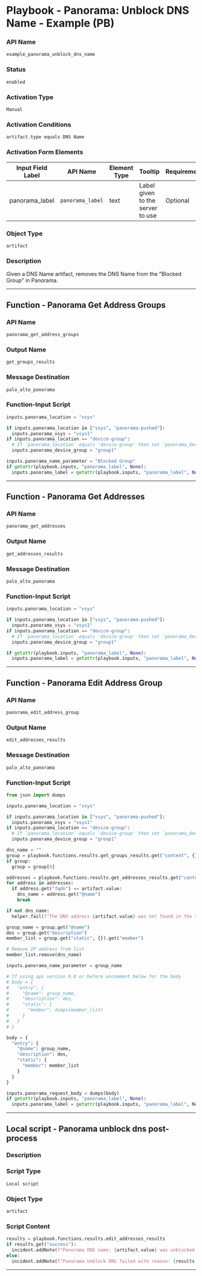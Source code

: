 <!--
    DO NOT MANUALLY EDIT THIS FILE
    THIS FILE IS AUTOMATICALLY GENERATED WITH resilient-sdk codegen
    Generated with resilient-sdk v51.0.1.0.695
-->

# Playbook - Panorama: Unblock DNS Name - Example (PB)

### API Name
`example_panorama_unblock_dns_name`

### Status
`enabled`

### Activation Type
`Manual`

### Activation Conditions
`artifact.type equals DNS Name`

### Activation Form Elements
| Input Field Label | API Name | Element Type | Tooltip | Requirement |
| ----------------- | -------- | ------------ | ------- | ----------- |
| panorama_label | `panorama_label` | text | Label given to the server to use | Optional |

### Object Type
`artifact`

### Description
Given a DNS Name artifact, removes the DNS Name from the "Blocked Group" in Panorama.


---
## Function - Panorama Get Address Groups

### API Name
`panorama_get_address_groups`

### Output Name
`get_groups_results`

### Message Destination
`palo_alto_panorama`

### Function-Input Script
```python
inputs.panorama_location = "vsys"

if inputs.panorama_location in ["vsys", "panorama-pushed"]:
  inputs.panorama_vsys = "vsys1"
if inputs.panorama_location == "device-group":
  # If `panorama_location` equals 'device-group' then set `panorama_device_group`
  inputs.panorama_device_group = "group1"

inputs.panorama_name_parameter = "Blocked Group"
if getattr(playbook.inputs, "panorama_label", None):
  inputs.panorama_label = getattr(playbook.inputs, "panorama_label", None)
```

---
## Function - Panorama Get Addresses

### API Name
`panorama_get_addresses`

### Output Name
`get_addresses_results`

### Message Destination
`palo_alto_panorama`

### Function-Input Script
```python
inputs.panorama_location = "vsys"

if inputs.panorama_location in ["vsys", "panorama-pushed"]:
  inputs.panorama_vsys = "vsys1"
if inputs.panorama_location == "device-group":
  # If `panorama_location` equals 'device-group' then set `panorama_device_group`
  inputs.panorama_device_group = "group1"

if getattr(playbook.inputs, "panorama_label", None):
  inputs.panorama_label = getattr(playbook.inputs, "panorama_label", None)
```

---
## Function - Panorama Edit Address Group

### API Name
`panorama_edit_address_group`

### Output Name
`edit_addresses_results`

### Message Destination
`palo_alto_panorama`

### Function-Input Script
```python
from json import dumps

inputs.panorama_location = "vsys"

if inputs.panorama_location in ["vsys", "panorama-pushed"]:
  inputs.panorama_vsys = "vsys1"
if inputs.panorama_location == "device-group":
  # If `panorama_location` equals 'device-group' then set `panorama_device_group`
  inputs.panorama_device_group = "group1"

dns_name = ""
group = playbook.functions.results.get_groups_results.get("content", {}).get("result", {}).get("entry", [])
if group:
  group = group[0]

addresses = playbook.functions.results.get_addresses_results.get("content", {}).get("result", {}).get("entry", [])
for address in addresses:
  if address.get("fqdn") == artifact.value:
    dns_name = address.get("@name")
    break

if not dns_name:
  helper.fail(f"The DNS address {artifact.value} was not found in the specified address group.")

group_name = group.get("@name")
des = group.get("description")
member_list = group.get("static", {}).get("member")

# Remove IP address from list
member_list.remove(dns_name)

inputs.panorama_name_parameter = group_name

# If using api version 9.0 or before uncomment below for the body
# body = {
#   "entry": {
#     "@name": group_name,
#     "description": des,
#     "static": {
#       "member": dumps(member_list)
#     }
#   }
# }

body = {
  "entry": {
    "@name": group_name,
    "description": des,
    "static": {
      "member": member_list
    }
  }
}

inputs.panorama_request_body = dumps(body)
if getattr(playbook.inputs, "panorama_label", None):
  inputs.panorama_label = getattr(playbook.inputs, "panorama_label", None)
```

---

## Local script - Panorama unblock dns post-process

### Description


### Script Type
`Local script`

### Object Type
`artifact`

### Script Content
```python
results = playbook.functions.results.edit_addresses_results
if results.get("success"):
  incident.addNote(f"Panorama DNS name: {artifact.value} was unblocked.")
else:
  incident.addNote(f"Panorama Unblock DNS failed with reason: {results.get('reason')}")
```

---

